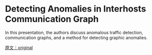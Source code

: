 
# Detecting Anomalies in Interhosts Communication Graph

In this presentation, the authors discuss anomalous traffic detection, communication graphs, and a method for detecting graphic anomalies.

[原文｜original](https://insights.sei.cmu.edu/library/detecting-anomalies-in-interhosts-communication-graph/)
        